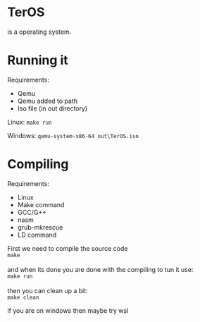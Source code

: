 # TerOS

is a operating system.

# Running it

Requirements:
- Qemu
- Qemu added to path
- Iso file (in out directory)

Linux:
    ```make run```

Windows:
    ```qemu-system-x86-64 out\TerOS.iso```

# Compiling

Requirements:

- Linux
- Make command
- GCC/G++
- nasm
- grub-mkrescue
- LD command

First we need to compile the source code<br />
    ```make```
<br /><br />and when its done you are done with the compiling to tun it use:<br />
    ```make run```
<br /><br />then you can clean up a bit:<br />
    ```make clean```

if you are on windows then maybe try wsl
